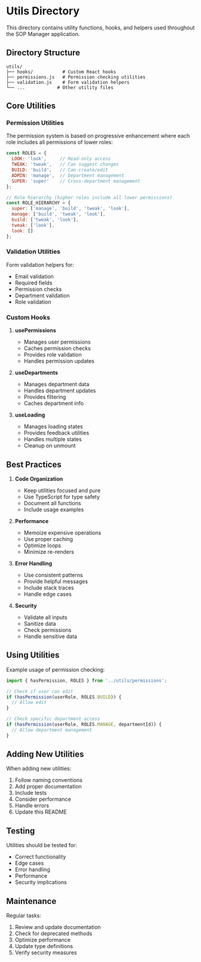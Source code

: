 # Utils Directory

This directory contains utility functions, hooks, and helpers used throughout the SOP Manager application.

## Directory Structure

```
utils/
├── hooks/           # Custom React hooks
├── permissions.js   # Permission checking utilities
├── validation.js    # Form validation helpers
└── ...            # Other utility files
```

## Core Utilities

### Permission Utilities

The permission system is based on progressive enhancement where each role includes all permissions of lower roles:

```javascript
const ROLES = {
  LOOK: 'look',     // Read-only access
  TWEAK: 'tweak',   // Can suggest changes
  BUILD: 'build',   // Can create/edit
  ADMIN: 'manage',  // Department management
  SUPER: 'super'    // Cross-department management
};

// Role hierarchy (higher roles include all lower permissions)
const ROLE_HIERARCHY = {
  super: ['manage', 'build', 'tweak', 'look'],
  manage: ['build', 'tweak', 'look'],
  build: ['tweak', 'look'],
  tweak: ['look'],
  look: []
};
```

### Validation Utilities

Form validation helpers for:
- Email validation
- Required fields
- Permission checks
- Department validation
- Role validation

### Custom Hooks

1. **usePermissions**
   - Manages user permissions
   - Caches permission checks
   - Provides role validation
   - Handles permission updates

2. **useDepartments**
   - Manages department data
   - Handles department updates
   - Provides filtering
   - Caches department info

3. **useLoading**
   - Manages loading states
   - Provides feedback utilities
   - Handles multiple states
   - Cleanup on unmount

## Best Practices

1. **Code Organization**
   - Keep utilities focused and pure
   - Use TypeScript for type safety
   - Document all functions
   - Include usage examples

2. **Performance**
   - Memoize expensive operations
   - Use proper caching
   - Optimize loops
   - Minimize re-renders

3. **Error Handling**
   - Use consistent patterns
   - Provide helpful messages
   - Include stack traces
   - Handle edge cases

4. **Security**
   - Validate all inputs
   - Sanitize data
   - Check permissions
   - Handle sensitive data

## Using Utilities

Example usage of permission checking:

```javascript
import { hasPermission, ROLES } from '../utils/permissions';

// Check if user can edit
if (hasPermission(userRole, ROLES.BUILD)) {
  // Allow edit
}

// Check specific department access
if (hasPermission(userRole, ROLES.MANAGE, departmentId)) {
  // Allow department management
}
```

## Adding New Utilities

When adding new utilities:

1. Follow naming conventions
2. Add proper documentation
3. Include tests
4. Consider performance
5. Handle errors
6. Update this README

## Testing

Utilities should be tested for:
- Correct functionality
- Edge cases
- Error handling
- Performance
- Security implications

## Maintenance

Regular tasks:
1. Review and update documentation
2. Check for deprecated methods
3. Optimize performance
4. Update type definitions
5. Verify security measures 